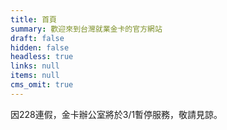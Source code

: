 ```yaml
---
title: 首頁
summary: 歡迎來到台灣就業金卡的官方網站
draft: false
hidden: false
headless: true
links: null
items: null
cms_omit: true
---
```


因228連假，金卡辦公室將於3/1暫停服務，敬請見諒。
